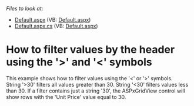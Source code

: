 <!-- default file list -->
*Files to look at*:

* [Default.aspx](./CS/WebSite/Default.aspx) (VB: [Default.aspx](./VB/WebSite/Default.aspx))
* [Default.aspx.cs](./CS/WebSite/Default.aspx.cs) (VB: [Default.aspx](./VB/WebSite/Default.aspx))
<!-- default file list end -->
# How to filter values by the header using the  '>' and '<' symbols


<p>This example shows how to filter values using the '<' or '>' symbols. <br />
String '>30' filters all values greater than 30. String '<30' filters values less than 30. If a filter contains just a string '30', the ASPxGridView control will show rows with the 'Unit Price' value equal to 30.</p>

<br/>


